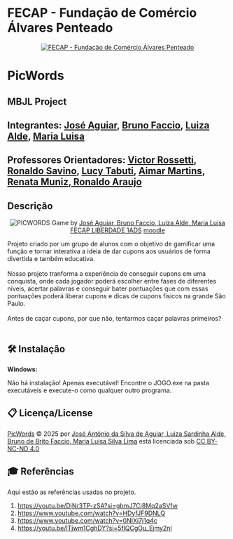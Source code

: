 
# FECAP - Fundação de Comércio Álvares Penteado

<p align="center">
<a href= "https://www.fecap.br/"><img src="https://encrypted-tbn0.gstatic.com/images?q=tbn:ANd9GcRhZPrRa89Kma0ZZogxm0pi-tCn_TLKeHGVxywp-LXAFGR3B1DPouAJYHgKZGV0XTEf4AE&usqp=CAU" alt="FECAP - Fundação de Comércio Álvares Penteado" border="0"></a>
</p>

# PicWords

## MBJL Project

## Integrantes: <a href="www.linkedin.com/in/ozeaguiar">José Aguiar</a>, <a href="">Bruno Faccio</a>, <a href="">Luiza Alde</a>, <a href="">Maria Luisa</a>

## Professores Orientadores: <a href="">Victor Rossetti</a>, <a href="">Ronaldo Savino</a>, <a href="">Lucy Tabuti</a>, <a href="">Aimar Martins</a>, <a href="">Renata Muniz</a>,<a href=""> Ronaldo Araujo </a>

## Descrição

<p align="center">
<img src="https://i.imgur.com/v9ZR6eX.png" alt="PICWORDS" border="0">
  Game by <a href="">José Aguiar, Bruno Faccio, Luiza Alde, Maria Luisa</a> <a rel="license" href="">FECAP LIBERDADE 1ADS</a> <a href="">moodle</a>
</p>


Projeto criado por um grupo de alunos com o objetivo de gamificar uma função e tornar interativa a ideia de dar cupons aos usuários de forma divertida e também educativa.
<br><br>
Nosso projeto tranforma a experiência de conseguir cupons em uma conquista, onde cada jogador poderá escolher entre fases de diferentes níveis, acertar palavras e conseguir bater pontuações que com essas pontuações poderá liberar cupons e dicas de cupons fisicos na grande São Paulo.
<br><br>
Antes de caçar cupons, por que não, tentarmos caçar palavras primeiros?
<br><br>

## 🛠 Instalação

<b>Windows:</b>

Não há instalação! Apenas executável!
Encontre o JOGO.exe na pasta executáveis e execute-o como qualquer outro programa.

## 📋 Licença/License

<a href="https://github.com/2025-2-NADS1/Projeto2"><font dir="auto" style="vertical-align: inherit;"><font dir="auto" style="vertical-align: inherit;">PicWords</font></font></a><font dir="auto" style="vertical-align: inherit;"><font dir="auto" style="vertical-align: inherit;"> © 2025 por </font></font><a href="https://creativecommons.org"><font dir="auto" style="vertical-align: inherit;"><font dir="auto" style="vertical-align: inherit;">José Antônio da Silva de Aguiar, Luiza Sardinha Alde, Bruno de Brito Faccio, Maria Luisa Silva Lima</font></font></a><font dir="auto" style="vertical-align: inherit;"><font dir="auto" style="vertical-align: inherit;"> está licenciada sob </font></font><a href="https://creativecommons.org/licenses/by-nc-nd/4.0/"><font dir="auto" style="vertical-align: inherit;"><font dir="auto" style="vertical-align: inherit;">CC BY-NC-ND 4.0</font></font></a>
<br>
<img src="https://mirrors.creativecommons.org/presskit/icons/cc.svg" alt="" style="max-width: 1em;max-height:1em;margin-left: .2em;"><img src="https://mirrors.creativecommons.org/presskit/icons/by.svg" alt="" style="max-width: 1em;max-height:1em;margin-left: .2em;"><img src="https://mirrors.creativecommons.org/presskit/icons/nc.svg" alt="" style="max-width: 1em;max-height:1em;margin-left: .2em;"><img src="https://mirrors.creativecommons.org/presskit/icons/nd.svg" alt="" style="max-width: 1em;max-height:1em;margin-left: .2em;">

## 🎓 Referências

Aqui estão as referências usadas no projeto.

1. https://youtu.be/DjNr3TP-zSA?si=gbmJ7Cj8Mq2aSVfw
2. https://www.youtube.com/watch?v=HDyfJF9DNLQ
3. https://www.youtube.com/watch?v=0NIXj7j1q4c
4. https://youtu.be/lTjwm1CghDY?si=5flQCgOu_Ejmy2nl
